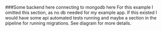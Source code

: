 ###Some backend here connecting to mongodb here
For this example I omitted this section, as no db needed for my example app. If this existed I would have some api automated tests running and maybe a section in the pipeline for running migrations. See diagram for more details.